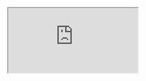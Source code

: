 
<iframe src="https://raw.githubusercontent.com/snapADDY/snapaddy-mapping-documentation/master/mapping-examples-grabber/CentralStationCRM.json"></iframe>
